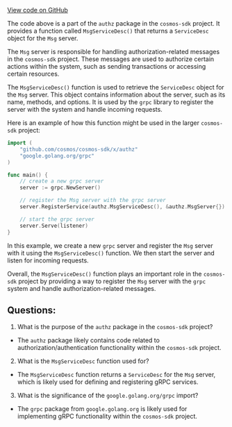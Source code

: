 [View code on GitHub](https://github.com/cosmos/cosmos-sdk.git/x/authz/proto_desc.go)

The code above is a part of the `authz` package in the `cosmos-sdk` project. It provides a function called `MsgServiceDesc()` that returns a `ServiceDesc` object for the `Msg` server. 

The `Msg` server is responsible for handling authorization-related messages in the `cosmos-sdk` project. These messages are used to authorize certain actions within the system, such as sending transactions or accessing certain resources. 

The `MsgServiceDesc()` function is used to retrieve the `ServiceDesc` object for the `Msg` server. This object contains information about the server, such as its name, methods, and options. It is used by the `grpc` library to register the server with the system and handle incoming requests. 

Here is an example of how this function might be used in the larger `cosmos-sdk` project:

```go
import (
    "github.com/cosmos/cosmos-sdk/x/authz"
    "google.golang.org/grpc"
)

func main() {
    // create a new grpc server
    server := grpc.NewServer()

    // register the Msg server with the grpc server
    server.RegisterService(authz.MsgServiceDesc(), &authz.MsgServer{})

    // start the grpc server
    server.Serve(listener)
}
```

In this example, we create a new `grpc` server and register the `Msg` server with it using the `MsgServiceDesc()` function. We then start the server and listen for incoming requests. 

Overall, the `MsgServiceDesc()` function plays an important role in the `cosmos-sdk` project by providing a way to register the `Msg` server with the `grpc` system and handle authorization-related messages.
## Questions: 
 1. What is the purpose of the `authz` package in the `cosmos-sdk` project?
- The `authz` package likely contains code related to authorization/authentication functionality within the `cosmos-sdk` project.

2. What is the `MsgServiceDesc` function used for?
- The `MsgServiceDesc` function returns a `ServiceDesc` for the `Msg` server, which is likely used for defining and registering gRPC services.

3. What is the significance of the `google.golang.org/grpc` import?
- The `grpc` package from `google.golang.org` is likely used for implementing gRPC functionality within the `cosmos-sdk` project.